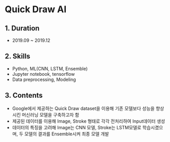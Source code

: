 # Quick Draw AI

## 1. Duration
- 2019.09 ~ 2019.12

## 2. Skills
- Python, ML(CNN, LSTM, Ensemble)
- Jupyter notebook, tensorflow
- Data preprocessing, Modeling

## 3. Contents
- Google에서 제공하는 Quick Draw dataset을 이용해 기존 모델보다 성능을 향상시킨 머신러닝 모델을 구축하고자 함
- 제공된 데이터를 이용해 Image, Stroke 형태로 각각 전처리하여 Input데이터 생성
- 데이터의 특징을 고려해 Image는 CNN 모델, Stroke는 LSTM모델로 학습시켰으며, 두 모델의 결과를 Ensemble시켜 최종 모델 개발
